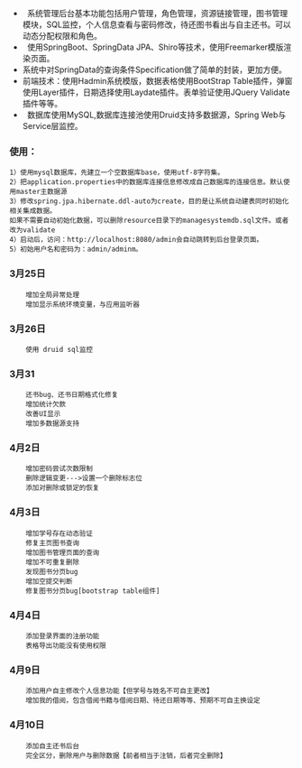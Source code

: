 *   系统管理后台基本功能包括用户管理，角色管理，资源链接管理，图书管理模块，SQL监控，个人信息查看与密码修改，待还图书看出与自主还书。可以动态分配权限和角色。
*   使用SpringBoot、SpringData JPA、Shiro等技术，使用Freemarker模版渲染页面。
*   系统中对SpringData的查询条件Specification做了简单的封装，更加方便。
*   前端技术：使用Hadmin系统模版，数据表格使用BootStrap Table插件，弹窗使用Layer插件，日期选择使用Laydate插件。表单验证使用JQuery Validate插件等等。
*   数据库使用MySQL,数据库连接池使用Druid支持多数据源，Spring Web与Service层监控。
 
 
### 使用：
    1）使用mysql数据库，先建立一个空数据库base，使用utf-8字符集。
    2）把application.properties中的数据库连接信息修改成自己数据库的连接信息。默认使用master主数据源
    3）修改spring.jpa.hibernate.ddl-auto为create，目的是让系统自动建表同时初始化相关集成数据。
    如果不需要自动初始化数据，可以删除resource目录下的managesystemdb.sql文件。或者改为validate
    4）启动后，访问：http://localhost:8080/admin会自动跳转到后台登录页面。
    5）初始用户名和密码为：admin/adminm。

### 3月25日
        增加全局异常处理
        增加显示系统环境变量，与应用监听器
### 3月26日
        使用 druid sql监控
### 3月31
        还书bug、还书日期格式化修复
        增加统计欠款
        改善UI显示
        增加多数据源支持
### 4月2日
        增加密码尝试次数限制
        删除逻辑变更--->设置一个删除标志位
        添加对删除或锁定的恢复
### 4月3日
        增加学号存在动态验证
        修复主页图书查询
        增加图书管理页面的查询
        增加不可重复删除
        发现图书分页bug
        增加空提交判断
        修复图书分页bug[bootstrap table组件]
### 4月4日
        添加登录界面的注册功能
        表格导出功能没有使用权限
### 4月9日
        添加用户自主修改个人信息功能【但学号与姓名不可自主更改】
        增加我的借阅，包含借阅书籍与借阅日期、待还日期等等、预期不可自主换设定
### 4月10日
        添加自主还书后台
        完全区分，删除用户与删除数据【前者相当于注销，后者完全删除】
